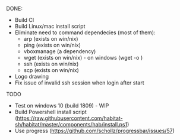 DONE:
*  Build CI
*  Build Linux/mac install script 
*  Eliminate need to command dependecies (most of them):
    * arp   (exists on win/nix)
    * ping  (exists on win/nix)
    * vboxmanage (a dependency)
    * wget      (exists on win/nix) - on windows (wget <file url> -o <file output>)
    * ssh		(exists on win/nix)
    * scp       (exists on win/nix)
*  Logo drawing
* Fix issue of invalid ssh session when login after start
    
TODO 
* Test on windows 10 (build 1809)  - WIP
* Build Powershell install script (https://raw.githubusercontent.com/habitat-sh/habitat/master/components/hab/install.ps1)
* Use progress (https://github.com/schollz/progressbar/issues/57)
